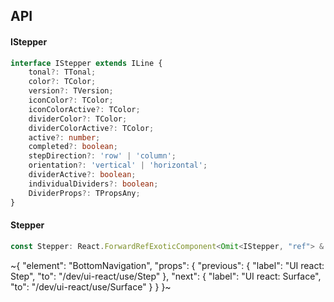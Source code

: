

## API

#### IStepper

```ts
interface IStepper extends ILine {
    tonal?: TTonal;
    color?: TColor;
    version?: TVersion;
    iconColor?: TColor;
    iconColorActive?: TColor;
    dividerColor?: TColor;
    dividerColorActive?: TColor;
    active?: number;
    completed?: boolean;
    stepDirection?: 'row' | 'column';
    orientation?: 'vertical' | 'horizontal';
    dividerActive?: boolean;
    individualDividers?: boolean;
    DividerProps?: TPropsAny;
}
```

#### Stepper

```ts
const Stepper: React.ForwardRefExoticComponent<Omit<IStepper, "ref"> & React.RefAttributes<unknown>>;
```


~{
  "element": "BottomNavigation",
  "props": {
    "previous": {
      "label": "UI react: Step",
      "to": "/dev/ui-react/use/Step"
    },
    "next": {
      "label": "UI react: Surface",
      "to": "/dev/ui-react/use/Surface"
    }
  }
}~
